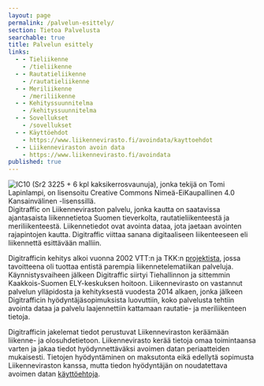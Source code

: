 ```yaml
---
layout: page
permalink: /palvelun-esittely/
section: Tietoa Palvelusta
searchable: true
title: Palvelun esittely
links:
  - - Tieliikenne
    - /tieliikenne
  - - Rautatieliikenne
    - /rautatieliikenne
  - - Meriliikenne
    - /meriliikenne
  - - Kehityssuunnitelma
    - /kehityssuunnitelma
  - - Sovellukset
    - /sovellukset
  - - Käyttöehdot
    - https://www.liikennevirasto.fi/avoindata/kayttoehdot
  - - Liikenneviraston avoin data
    - https://www.liikennevirasto.fi/avoindata
published: true
---
```


![IC10 (Sr2 3225 + 6 kpl kaksikerrosvaunuja), jonka tekijä on Tomi Lapinlampi, on lisensoitu Creative Commons Nimeä-EiKaupallinen 4.0 Kansainvälinen -lisenssillä.](https://www.liikennevirasto.fi/documents/20473/34954/rautatiekuva/8d4369dc-3b89-4dbe-a581-db811a142208?t=1443442757740)
Digitraffic on Liikenneviraston palvelu, jonka kautta on saatavissa ajantasaista liikennetietoa Suomen tieverkolta, rautatieliikenteestä ja meriliikenteestä. Liikennetiedot ovat avointa dataa, jota jaetaan avointen rajapintojen kautta.
Digitraffic viittaa sanana digitaaliseen liikenteeseen eli liikennettä esittävään malliin.

Digitrafficin kehitys alkoi vuonna 2002 VTT:n ja TKK:n [projektista](http://virtual.vtt.fi/virtual/proj6/fits/julkaisut/hanke3/FITS_30.pdf), jossa   tavoitteena oli  tuottaa  entistä  parempia  liikennetelematiikan palveluja. Käynnistysvaiheen jälkeen Digitraffic siirtyi Tiehallinnon ja sittemmin Kaakkois-Suomen ELY-keskuksen hoitoon. Liikennevirasto on vastannut palvelun ylläpidosta ja kehityksestä vuodesta 2014 alkaen, jonka jälkeen Digitrafficin hyödyntäjäsopimuksista luovuttiin, koko palvelusta tehtiin avointa dataa ja palvelu laajennettiin kattamaan rautatie- ja meriliikenteen tietoja.

Digitrafficin jakelemat tiedot perustuvat Liikenneviraston keräämään liikenne- ja olosuhdetietoon. Liikennevirasto kerää tietoja omaa toimintaansa varten ja jakaa tiedot hyödynnettäväksi avoimen datan periaatteiden mukaisesti. Tietojen hyödyntäminen on maksutonta eikä edellytä sopimusta Liikenneviraston kanssa, mutta tiedon hyödyntäjän on noudatettava avoimen datan [käyttöehtoja](https://www.liikennevirasto.fi/avoindata/kayttoehdot).

